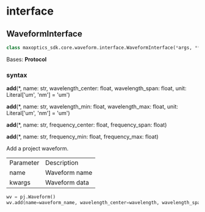 
# interface

## WaveformInterface

```py
class maxoptics_sdk.core.waveform.interface.WaveformInterface(*args, **kwargs)
```
Bases: **Protocol**

### syntax
**add**(*, name: str, wavelength_center: float, wavelength_span: float, unit: Literal['um', 'nm'] = 'um')

__add__(*, name: str, wavelength_min: float, wavelength_max: float, unit: Literal['um', 'nm'] = 'um')

__add__(*, name: str, frequency_center: float, frequency_span: float)

__add__(*, name: str, frequency_min: float, frequency_max: float)



Add a project waveform.

<table class="custom-table">
  <tr>
    <td class="typeface">Parameter</td>
    <td class="typeface">Description</td>
  </tr>
  <tr>
    <td class="first-column">name</td>
    <td class="second-column">Waveform name</td>
  </tr>
  <tr>
    <td>kwargs</td>
    <td>Waveform data</td>
  </tr>
</table>

```py
wv = pj.Waveform()
wv.add(name=waveform_name, wavelength_center=wavelength, wavelength_span=0.1)
```